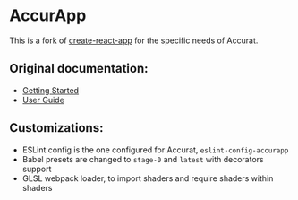 # AccurApp

This is a fork of [create-react-app](https://github.com/facebookincubator/create-react-app/)
for the specific needs of Accurat.

## Original documentation:
- [Getting Started](https://github.com/facebookincubator/create-react-app/#getting-started)
- [User Guide](https://github.com/facebookincubator/create-react-app/blob/master/packages/react-scripts/template/README.md)

## Customizations:
- ESLint config is the one configured for Accurat, `eslint-config-accurapp`
- Babel presets are changed to `stage-0` and `latest` with decorators support
- GLSL webpack loader, to import shaders and require shaders within shaders

